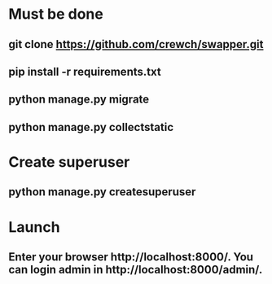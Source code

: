 # Must be done

## git clone https://github.com/crewch/swapper.git
## pip install -r requirements.txt
## python manage.py migrate
## python manage.py collectstatic

# Create superuser

## python manage.py createsuperuser

# Launch
## Enter your browser http://localhost:8000/. You can login admin in http://localhost:8000/admin/.
